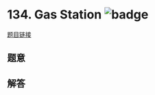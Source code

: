 # 134. Gas Station ![badge](https://img.shields.io/badge/-medium-yellow?style=flat-square)

[题目链接](https://leetcode.com/problems/gas-station)

## 题意

## 解答

